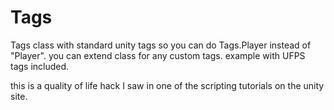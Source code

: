# Tags
Tags class with standard unity tags so you can do Tags.Player instead of "Player". you can extend class for any custom tags. example with UFPS tags included.

this is a quality of life hack I saw in one of the scripting tutorials on the unity site.
